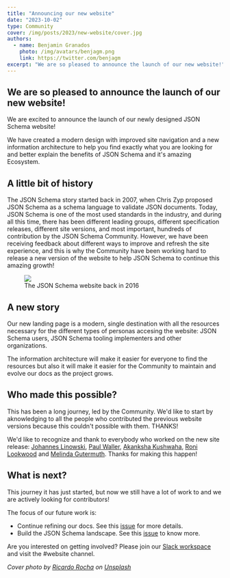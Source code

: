 ```yaml
---
title: "Announcing our new website"
date: "2023-10-02"
type: Community
cover: /img/posts/2023/new-website/cover.jpg
authors:
  - name: Benjamin Granados
    photo: /img/avatars/benjagm.png
    link: https://twitter.com/benjagm
excerpt: "We are so pleased to announce the launch of our new website!"
---
```


## We are so pleased to announce the launch of our new website!

We are excited to announce the launch of our newly designed JSON Schema website! 

We have created a modern design with improved site navigation and a new information architecture to help you find exactly what you are looking for and better explain the benefits of JSON Schema and it's amazing Ecosystem.

## A little bit of history

The JSON Schema story started back in 2007, when Chris Zyp proposed JSON Schema as a schema language to validate JSON documents. Today, JSON Schema is one of the most used standards in the industry, and during all this time, there has been different leading groups, different specification releases, different site versions, and most important, hundreds of contribution by the JSON Schema Community. However, we have been receiving feedback about different ways to improve and refresh the site experience, and this is why the Community have been working hard to release a new version of the website to help JSON Schema to continue this amazing growth!

<figure className="mt-5">
  <img class="max-w-xs sm:max-w-md md:max-w-lg lg:max-w-xl xl:max-w-2xl mx-auto" src="/img/posts/2023/new-website/site-2016.png"/>
    <figcaption className="mt-2 mb-10 text-sm text-center text-gray-500">The JSON Schema website back in 2016</figcaption>
</figure>

## A new story

Our new landing page is a modern, single destination with all the resources necessary for the different types of personas accesing the website: JSON Schema users, JSON Schema tooling implementers and other organizations.

The information architecture will make it easier for everyone to find the resources but also it will make it easier for the Community to maintain and evolve our docs as the project grows. 

## Who made this possible?

This has been a long journey, led by the Community. We'd like to start by aknowledging to all the people who contributed the previous website versions because this couldn't possible with them. THANKS!

We'd like to recognize and thank to everybody who worked on the new site release: [Johannes Linowski](https://github.com/musemind), [Paul Waller](https://github.com/PaulWaller), [Akanksha Kushwaha](https://github.com/aku1310), [Roni Lookwood](https://github.com/mjgutermuth) and [Melinda Gutermuth](https://github.com/mjgutermuth). Thanks for making this happen!

## What is next?

This journey it has just started, but now we still have a lot of work to and we are actively looking for contributors! 

The focus of our future work is:
- Continue refining our docs. See this [issue](https://github.com/json-schema-org/community/issues/421) for more details.
- Build the JSON Schema landscape. See this [issue](https://github.com/json-schema-org/community/issues/354) to know more.

Are you interested on getting involved?
Please join our [Slack workspace](https://json-schema.slack.com/join/shared_invite/zt-1ywpdj4yd-bXiBLjYEbKWUjzon0qiY9Q#/shared-invite/email) and visit the #website channel.

_Cover photo by [Ricardo Rocha](https://unsplash.com/@rcrazy) on [Unsplash](https://unsplash.com/photos/nj1bqRzClq8)_
